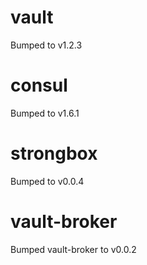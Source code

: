 
# vault
Bumped to v1.2.3

# consul
Bumped to v1.6.1

# strongbox
Bumped  to v0.0.4

# vault-broker
Bumped vault-broker to v0.0.2
